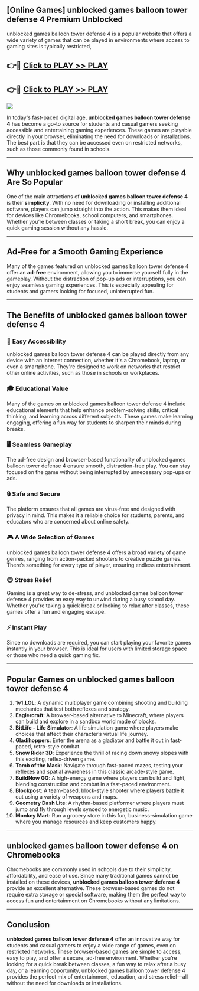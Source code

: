## [Online Games] unblocked games balloon tower defense 4 Premium Unblocked

unblocked games balloon tower defense 4 is a popular website that offers a wide variety of games that can be played in environments where access to gaming sites is typically restricted,


## 👉🔴 [Click to PLAY >> PLAY](http://us.freeplayer.one?title=unblocked_games_balloon_tower_defense_4&ref=G-22D)

## 👉🔴 [Click to PLAY >> PLAY](http://us.freeplayer.one?title=unblocked_games_balloon_tower_defense_4&ref=G-22D)


<a href="http://us.freeplayer.one?title=unblocked_games_balloon_tower_defense_4&ref=G-22D"><img src="https://clearcache.store/games.png"></a>

In today's fast-paced digital age, **unblocked games balloon tower defense 4** has become a go-to source for students and casual gamers seeking accessible and entertaining gaming experiences. These games are playable directly in your browser, eliminating the need for downloads or installations. The best part is that they can be accessed even on restricted networks, such as those commonly found in schools.

---

## **Why unblocked games balloon tower defense 4 Are So Popular**

One of the main attractions of **unblocked games balloon tower defense 4** is their **simplicity**. With no need for downloading or installing additional software, players can jump straight into the action. This makes them ideal for devices like Chromebooks, school computers, and smartphones. Whether you’re between classes or taking a short break, you can enjoy a quick gaming session without any hassle.

---

## **Ad-Free for a Smooth Gaming Experience**

Many of the games featured on unblocked games balloon tower defense 4 offer an **ad-free** environment, allowing you to immerse yourself fully in the gameplay. Without the distraction of pop-up ads or interruptions, you can enjoy seamless gaming experiences. This is especially appealing for students and gamers looking for focused, uninterrupted fun.

---

## **The Benefits of unblocked games balloon tower defense 4**

### 🚪 **Easy Accessibility**
unblocked games balloon tower defense 4 can be played directly from any device with an internet connection, whether it's a Chromebook, laptop, or even a smartphone. They're designed to work on networks that restrict other online activities, such as those in schools or workplaces.

### 🎓 **Educational Value**
Many of the games on unblocked games balloon tower defense 4 include educational elements that help enhance problem-solving skills, critical thinking, and learning across different subjects. These games make learning engaging, offering a fun way for students to sharpen their minds during breaks.

### 🖥️ **Seamless Gameplay**
The ad-free design and browser-based functionality of unblocked games balloon tower defense 4 ensure smooth, distraction-free play. You can stay focused on the game without being interrupted by unnecessary pop-ups or ads.

### 🔒 **Safe and Secure**
The platform ensures that all games are virus-free and designed with privacy in mind. This makes it a reliable choice for students, parents, and educators who are concerned about online safety.

### 🎮 **A Wide Selection of Games**
unblocked games balloon tower defense 4 offers a broad variety of game genres, ranging from action-packed shooters to creative puzzle games. There’s something for every type of player, ensuring endless entertainment.

### 😌 **Stress Relief**
Gaming is a great way to de-stress, and unblocked games balloon tower defense 4 provides an easy way to unwind during a busy school day. Whether you're taking a quick break or looking to relax after classes, these games offer a fun and engaging escape.

### ⚡ **Instant Play**
Since no downloads are required, you can start playing your favorite games instantly in your browser. This is ideal for users with limited storage space or those who need a quick gaming fix.

---

## **Popular Games on unblocked games balloon tower defense 4**

1. **1v1.LOL**: A dynamic multiplayer game combining shooting and building mechanics that test both reflexes and strategy.
2. **Eaglercraft**: A browser-based alternative to Minecraft, where players can build and explore in a sandbox world made of blocks.
3. **BitLife - Life Simulator**: A life simulation game where players make choices that affect their character’s virtual life journey.
4. **Gladihoppers**: Enter the arena as a gladiator and battle it out in fast-paced, retro-style combat.
5. **Snow Rider 3D**: Experience the thrill of racing down snowy slopes with this exciting, reflex-driven game.
6. **Tomb of the Mask**: Navigate through fast-paced mazes, testing your reflexes and spatial awareness in this classic arcade-style game.
7. **BuildNow GG**: A high-energy game where players can build and fight, blending construction and combat in a fast-paced environment.
8. **Blockpost**: A team-based, block-style shooter where players battle it out using a variety of weapons and maps.
9. **Geometry Dash Lite**: A rhythm-based platformer where players must jump and fly through levels synced to energetic music.
10. **Monkey Mart**: Run a grocery store in this fun, business-simulation game where you manage resources and keep customers happy.

---

## **unblocked games balloon tower defense 4 on Chromebooks**

Chromebooks are commonly used in schools due to their simplicity, affordability, and ease of use. Since many traditional games cannot be installed on these devices, **unblocked games balloon tower defense 4** provide an excellent alternative. These browser-based games do not require extra storage or special software, making them the perfect way to access fun and entertainment on Chromebooks without any limitations.

---

## **Conclusion**

**unblocked games balloon tower defense 4** offer an innovative way for students and casual gamers to enjoy a wide range of games, even on restricted networks. These browser-based games are simple to access, easy to play, and offer a secure, ad-free environment. Whether you’re looking for a quick break between classes, a fun way to relax after a busy day, or a learning opportunity, unblocked games balloon tower defense 4 provides the perfect mix of entertainment, education, and stress relief—all without the need for downloads or installations.